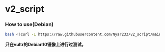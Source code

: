 # v2_script

### How to use(Debian)


```bash
bash <(curl -L https://raw.githubusercontent.com/Nyar233/v2_script/main/install.sh)
```

**只在vultr的Debian10镜像上进行过测试。**<p>
